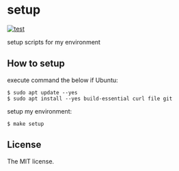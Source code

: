 # setup

[![test](https://github.com/sasaplus1/setup/workflows/test/badge.svg)](https://github.com/sasaplus1/setup/actions?query=workflow%3Atest)

setup scripts for my environment

## How to setup

execute command the below if Ubuntu:

```console
$ sudo apt update --yes
$ sudo apt install --yes build-essential curl file git
```

setup my environment:

```console
$ make setup
```

## License

The MIT license.
